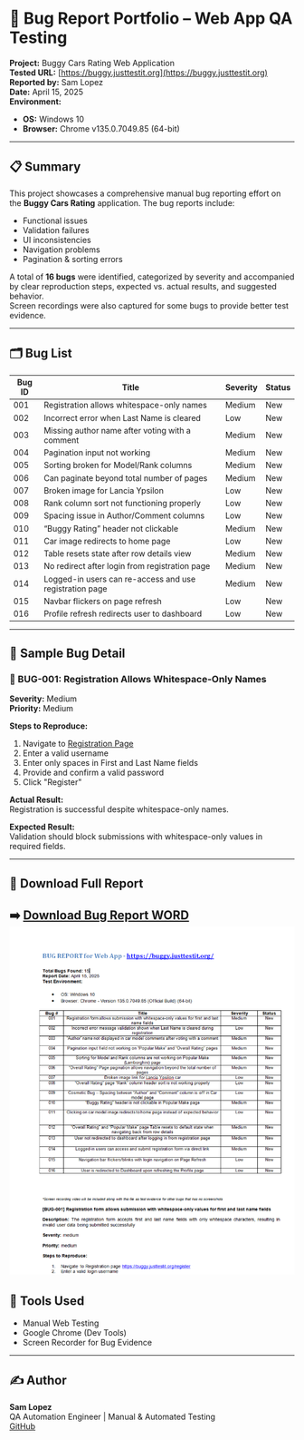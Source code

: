 # 🐞 Bug Report Portfolio – Web App QA Testing

**Project:** Buggy Cars Rating Web Application  
**Tested URL:** [https://buggy.justtestit.org](https://buggy.justtestit.org)  
**Reported by:** Sam Lopez  
**Date:** April 15, 2025  
**Environment:**
- **OS:** Windows 10  
- **Browser:** Chrome v135.0.7049.85 (64-bit)

---

## 📋 Summary

This project showcases a comprehensive manual bug reporting effort on the **Buggy Cars Rating** application. The bug reports include:

- Functional issues  
- Validation failures  
- UI inconsistencies  
- Navigation problems  
- Pagination & sorting errors  

A total of **16 bugs** were identified, categorized by severity and accompanied by clear reproduction steps, expected vs. actual results, and suggested behavior.  
Screen recordings were also captured for some bugs to provide better test evidence.

---

## 🗂️ Bug List

| Bug ID | Title                                                       | Severity | Status |
|--------|-------------------------------------------------------------|----------|--------|
| 001    | Registration allows whitespace-only names                   | Medium   | New    |
| 002    | Incorrect error when Last Name is cleared                   | Low      | New    |
| 003    | Missing author name after voting with a comment             | Medium   | New    |
| 004    | Pagination input not working                                | Medium   | New    |
| 005    | Sorting broken for Model/Rank columns                       | Medium   | New    |
| 006    | Can paginate beyond total number of pages                   | Medium   | New    |
| 007    | Broken image for Lancia Ypsilon                             | Low      | New    |
| 008    | Rank column sort not functioning properly                   | Low      | New    |
| 009    | Spacing issue in Author/Comment columns                     | Low      | New    |
| 010    | “Buggy Rating” header not clickable                         | Medium   | New    |
| 011    | Car image redirects to home page                            | Low      | New    |
| 012    | Table resets state after row details view                   | Medium   | New    |
| 013    | No redirect after login from registration page              | Medium   | New    |
| 014    | Logged-in users can re-access and use registration page     | Medium   | New    |
| 015    | Navbar flickers on page refresh                             | Low      | New    |
| 016    | Profile refresh redirects user to dashboard                 | Low      | New    |

---

## 🧪 Sample Bug Detail

### 🐞 BUG-001: Registration Allows Whitespace-Only Names

**Severity:** Medium  
**Priority:** Medium  

**Steps to Reproduce:**
1. Navigate to [Registration Page](https://buggy.justtestit.org/register)  
2. Enter a valid username  
3. Enter only spaces in First and Last Name fields  
4. Provide and confirm a valid password  
5. Click "Register"

**Actual Result:**  
Registration is successful despite whitespace-only names.

**Expected Result:**  
Validation should block submissions with whitespace-only values in required fields.

---

## 📄 Download Full Report

➡️ [Download Bug Report WORD](https://github.com/smplpz21/Bug-Report-Sample/blob/a24dba71514f8f4bd4431f404ba53442c53c4a6b/Bug%20Reports%20-%20Sam%20Lopez.docx)
![Bug Screenshot](https://github.com/smplpz21/Bug-Report-Sample/blob/2eb50f363a7cdc20ae278f87071e00e2a0e68da0/Bug%20Report.PNG)
---

## 🧰 Tools Used

- Manual Web Testing  
- Google Chrome (Dev Tools)  
- Screen Recorder for Bug Evidence  

---

## ✍️ Author

**Sam Lopez**  
QA Automation Engineer | Manual & Automated Testing  
[GitHub](#)

